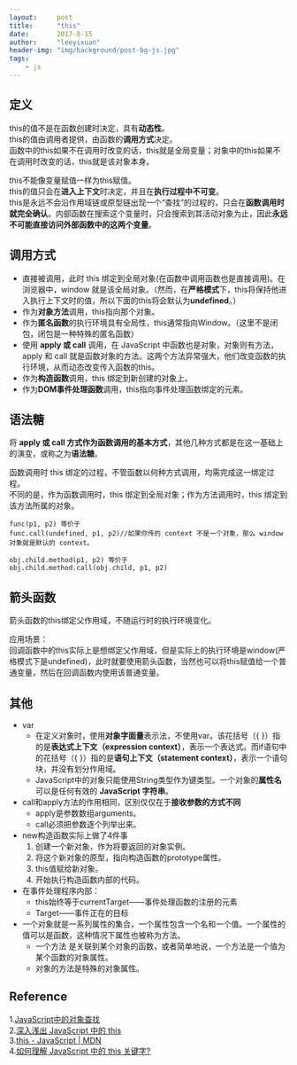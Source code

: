 ```yaml
---
layout:     post
title:      "this"
date:       2017-8-15
author:     "leeyixuan"
header-img: "img/background/post-bg-js.jpg"
tags:
    - js
---
```


## 定义
    
this的值不是在函数创建时决定，具有**动态性**。  
this的值由调用者提供，由函数的**调用方式**决定。     
函数中的this如果不在调用时改变的话，this就是全局变量；对象中的this如果不在调用时改变的话，this就是该对象本身。

this不能像变量赋值一样为this赋值。    
this的值只会在**进入上下文**时决定，并且在**执行过程中不可变**。    
this是永远不会沿作用域链或原型链出现一个“查找”的过程的，只会在**函数调用时就完全确认**。内部函数在搜索这个变量时，只会搜索到其活动对象为止，因此**永远不可能直接访问外部函数中的这两个变量**。



## 调用方式
- 直接被调用，此时 this 绑定到全局对象(在函数中调用函数也是直接调用)。在浏览器中，window 就是该全局对象。（然而，在**严格模式**下，this将保持他进入执行上下文时的值，所以下面的this将会默认为**undefined**。）
- 作为**对象方法**调用，this指向那个对象。
- 作为**匿名函数**的执行环境具有全局性，this通常指向Window。（这里不是闭包，闭包是一种特殊的匿名函数）
- 使用 **apply 或 call** 调用，在 JavaScript 中函数也是对象，对象则有方法，apply 和 call 就是函数对象的方法。这两个方法异常强大，他们改变函数的执行环境，从而动态改变传入函数的this。
- 作为**构造函数**调用，this 绑定到新创建的对象上。
- 作为**DOM事件处理函数**调用，this指向事件处理函数绑定的元素。




## 语法糖
将 **apply 或 call 方式作为函数调用的基本方式**，其他几种方式都是在这一基础上的演变，或称之为**语法糖**。

函数调用时 this 绑定的过程，不管函数以何种方式调用，均需完成这一绑定过程。     
不同的是，作为函数调用时，this 绑定到全局对象；作为方法调用时，this 绑定到该方法所属的对象。

```
func(p1, p2) 等价于
func.call(undefined, p1, p2)//如果你传的 context 不是一个对象，那么 window 对象就是默认的 context。

obj.child.method(p1, p2) 等价于
obj.child.method.call(obj.child, p1, p2)
```
## 箭头函数
箭头函数的this绑定父作用域，不随运行时的执行环境变化。

应用场景：   
回调函数中的this实际上是想绑定父作用域，但是实际上的执行环境是window(严格模式下是undefined)，此时就要使用箭头函数，当然也可以将this赋值给一个普通变量，然后在回调函数内使用该普通变量。
## 其他
- var
	- 在定义对象时，使用**对象字面量**表示法，不使用var。该花括号（{ }）指的是**表达式上下文（expression context）**，表示一个表达式。而if语句中的花括号（{ }）指的是**语句上下文（statement context）**，表示一个语句块，并没有划分作用域。
	- JavaScript中的对象只能使用String类型作为键类型。一个对象的**属性名**可以是任何有效的 **JavaScript 字符串**。
- call和apply方法的作用相同，区别仅仅在于**接收参数的方式不同**
	- apply是参数数组arguments。
	- call必须把参数逐个列举出来。
- new构造函数实际上做了4件事
	1. 创建一个新对象，作为将要返回的对象实例。
	2. 将这个新对象的原型，指向构造函数的prototype属性。
	3. this值赋给新对象。
	4. 开始执行构造函数内部的代码。
-  在事件处理程序内部：
	-  this始终等于currentTarget——事件处理函数的注册的元素
	-  Target——事件正在的目标
-  一个对象就是一系列属性的集合，一个属性包含一个名和一个值。一个属性的值可以是函数，这种情况下属性也被称为方法。
	-  一个方法 是关联到某个对象的函数，或者简单地说，一个方法是一个值为某个函数的对象属性。
	-  对象的方法是特殊的对象属性。
	
## Reference
1.[JavaScript中的对象查找][1]   
2.[深入浅出 JavaScript 中的 this][2]    
3.[this - JavaScript | MDN][3]    
4.[如何理解 JavaScript 中的 this 关键字?][4]   


  [1]: http://otakustay.com/object-lookup-in-javascript/
  [2]: https://www.ibm.com/developerworks/cn/web/1207_wangqf_jsthis/
  [3]: https://developer.mozilla.org/zh-CN/docs/Web/JavaScript/Reference/Operators/this
  [4]: https://www.zhihu.com/question/19636194